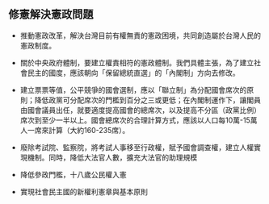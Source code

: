 ## 修憲解決憲政問題

* 推動憲政改革，解決台灣目前有權無責的憲政困境，共同創造屬於台灣人民的憲政制度。

* 關於中央政府體制，要建立權責相符的憲政體制。我們具體主張，為了建立社會民主的國度，應該朝向「保留總統直選」的「內閣制」方向去修改。

* 建立票票等值，公平競爭的國會選制，應以「聯立制」為分配國會席次的原則；降低政黨可分配席次的門檻到百分之三或更低；在內閣制運作下，讓閣員由國會議員出任，就要適度提高國會的總席次，以及提高不分區（政黨比例）席次到至少一半以上。國會總席次的合理計算方式，應該以人口每10萬-15萬人一席來計算（大約160-235席）。

* 廢除考試院、監察院，將考試人事移至行政權，賦予國會調查權，建立人權實現機制。同時，降低大法官人數，擴充大法官的助理規模

* 降低參政門檻，十八歲公民權入憲

* 實現社會民主國的新權利憲章與基本原則
